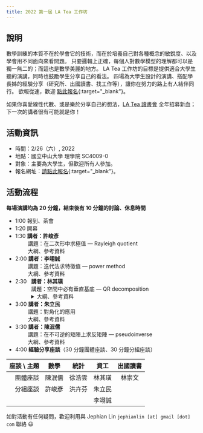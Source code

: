 ```yaml
---
title: 2022 第一屆 LA Tea 工作坊
---
```


## 說明

數學訓練的本質不在於學會它的技術，而在於培養自己對各種概念的敏銳度、以及學會用不同面向來看問題。
只要邏輯上正確，每個人對數學模型的理解都可以是獨一無二的；而這也是數學美麗的地方。
LA Tea 工作坊的目標是提供適合大學生聽的演講，同時也鼓勵學生分享自己的看法。
四場為大學生設計的演講、搭配學長姊的經驗分享（研究所、出國讀書、找工作等），讓你在努力的路上有人結伴同行。
欲報從速，歡迎 [點此報名](https://docs.google.com/forms/d/e/1FAIpQLScp3kk-43DeE0gy5NxyMzU1mNHhKGo83f4J56TcM9qMMVNhrA/viewform?usp=sf_link){:target="_blank"}。

如果你喜愛線性代數、或是樂於分享自己的想法，[LA Tea 讀書會](../#la-tea-%E8%AE%80%E6%9B%B8%E6%9C%83) 全年招募新血；下一次的講者很有可能就是你！

## 活動資訊

- 時間：2/26（六）, 2022
- 地點：國立中山大學 理學院 SC4009-0
- 對象：主要為大學生，但歡迎所有人參加。
- 報名網址：[請點此報名](https://docs.google.com/forms/d/e/1FAIpQLScp3kk-43DeE0gy5NxyMzU1mNHhKGo83f4J56TcM9qMMVNhrA/viewform?usp=sf_link){:target="_blank"}。

## 活動流程

**每場演講均為 20 分鐘，結束後有 10 分鐘的討論、休息時間**

- 1:00 報到、茶會
- 1:20 開幕
- 1:30 **講者：許峻彥**  
<a style="visibility:hidden">x:00 </a>講題：在二次形中求極值 &mdash; Rayleigh quotient  
<a style="visibility:hidden">x:00 </a>大綱、參考資料
- 2:00 **講者：李翊誠**  
<a style="visibility:hidden">x:00 </a>講題：迭代法求特徵值 &mdash; power method  
<a style="visibility:hidden">x:00 </a>大綱、參考資料
- <span style="display: inline-block; width:3em;">2:30</span>**講者：林其璜**
    <div style="padding-left:3em;">
    講題：空間中必有垂直基底 &mdash; QR decomposition  
    <details>
    <summary>
    大綱、參考資料
    </summary>
    <p>$QR$ 分解是一種矩陣分解方法，能夠將任意矩陣 $A$ 分解成一個正交矩陣 $Q$ 與一個上三角矩陣 $R$ 之積，透過觀察 $Q$ 與 $R$ 矩陣，我們能夠快速的了解原矩陣 $A$ 的行空間所具有的一些性質。</p>
    <p>求解 $QR$ 分解有許多方法，其中利用 <strong>Gram&ndash;Schmidt 正交化</strong> 進行求解是我認為最直觀且最具幾何意義的方法，本次演講旨在利用簡單易懂的方式講解 Gram&ndash;Schmidt 正交化，並期待同學在理解此方法後能夠對 $QR$ 分解產生直觀的了解。</p>
    <p>參考資料</p>
    <ol>
    <li><a href="https://zh.wikipedia.org/wiki/QR%E5%88%86%E8%A7%A3">QR分解 - 維基百科</a></li>
    <li><a href="https://www.itread01.com/content/1544879282.html">淺談矩陣分解以及應用 - IT閱讀</a></li>
    </ol>
    </details>
    </div>
- 3:00 **講者：朱立民**  
<a style="visibility:hidden">x:00 </a>講題：對角化的應用  
<a style="visibility:hidden">x:00 </a>大綱、參考資料
- 3:30 **講者：陳泯儒**  
<a style="visibility:hidden">x:00 </a>講題：在不可逆的矩陣上求反矩陣 &mdash; pseudoinverse  
<a style="visibility:hidden">x:00 </a>大綱、參考資料
- 4:00 **經驗分享座談**（30 分鐘團體座談、30 分鐘分組座談）  

| 座談 \ 主題 | 數學   | 統計   | 資工   | 出國讀書 |
|----------:|:-----:|:-----:|:-----:|:-----:|
| 團體座談   | 陳泯儒 | 徐浩雲 | 林其璜 | 林崇文 |
| 分組座談   | 許峻彥 | 洪卉芬 | 朱立民 |       |
|           |       |       | 李翊誠 |       |

如對活動有任何疑問，歡迎利用與 Jephian Lin `jephianlin [at] gmail [dot] com` 聯絡 :smiley: